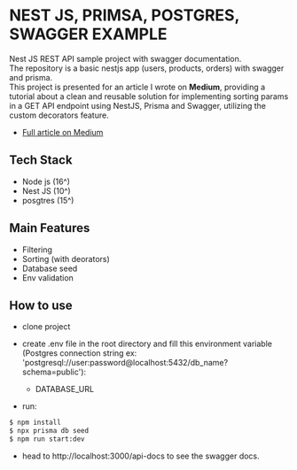 # NEST JS, PRIMSA, POSTGRES, SWAGGER EXAMPLE

Nest JS REST API sample project with swagger documentation.<br/>
The repository is a basic nestjs app (users, products, orders) with swagger and prisma.<br/>
This project is presented for an article I wrote on <strong>Medium</strong>, providing a tutorial about a clean and reusable solution for implementing sorting params in a GET API endpoint using NestJS, Prisma and Swagger, utilizing the custom decorators feature.<br/>

- [Full article on Medium](https://medium.com/@tareksaimouah/implementing-sorting-params-with-nestjs-prisma-and-swagger-a9837e5bc8e5)

## Tech Stack

- Node js (16^)
- Nest JS (10^)
- posgtres (15^)

## Main Features

- Filtering
- Sorting (with deorators)
- Database seed
- Env validation

## How to use

- clone project
- create .env file in the root directory and fill this environment variable (Postgres connection string ex: 'postgresql://user:password@localhost:5432/db_name?schema=public'):

  - DATABASE_URL

- run:

```bash
$ npm install
$ npx prisma db seed
$ npm run start:dev
```

- head to http://localhost:3000/api-docs to see the swagger docs.
